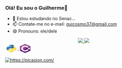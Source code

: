 ###  Olá! Eu sou o  Guilherme👋

- 🌱 Estou estudando no Senac...
- 📫 Contate-me no e-mail: guicosmo37@gmail.com
- 😄 Pronouns: ele/dele
<div align="center">
  <a href="https://github.com/GuilhermeCosmoSilva">
  <img height="180em" src="https://github-readme-stats.vercel.app/api?username=GuilhermeCosmoSilva&show_icons=true&theme=dark&include_all_commits=true&count_private=true"/>
  <img height="150em" src="https://github-readme-stats.vercel.app/api/top-langs/?username=GuilhermeCosmoSilva&layout=compact&langs_count=7&theme=dark"/>
</div>

  <img align="center" alt="GuilhermeCosmoSilva-Python" height="30" width="40" src="https://raw.githubusercontent.com/devicons/devicon/master/icons/python/python-original.svg">
  <img align="center" alt="GuilhermeCosmoSilva-Csharp" height="30" width="40" src="https://raw.githubusercontent.com/devicons/devicon/master/icons/csharp/csharp-original.svg">
  
<a href="https://picasion.com/"><img src="https://i.picasion.com/pic92/a5857ee1ceda3f9c918e544e07d206ab.gif" width="150" height="150" border="0" alt="https://picasion.com/" /></a><br /><a href="https://picasion.com/"></a>
